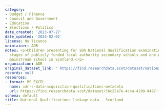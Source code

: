 ```yaml
---
category:
- Budget / Finance
- Council and Government
- Education
- Elections / Politics
date_created: '2023-07-27'
date_updated: '2024-02-02'
license: No licence
maintainer: ADR
notes: <p>Children presenting for SQA National Qualification examinations from all
  stages of publicly funded local authority secondary schools and one grant-aided
  mainstream school in Scotland.</p>
organization: ADR
original_dataset_link: ' https://find.researchdata.scot/dataset/national-qualifications-linkage-data'
records: null
resources:
- format: MS EXCEL
  name: adr-s-data-acquisition-qualifications-metadata
  url: https://find.researchdata.scot/dataset/5bc25e7e-4c4a-4299-9487-f08a5ffe8477/resource/ec2a7768-a099-45b9-a893-da5d1e3d7d36/download/adr-s-data-acquisition-qualifications-metadata.xlsx
schema: default
title: National Qualifications linkage data - Scotland
---
```

